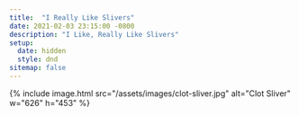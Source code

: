 ```yaml
---
title:  "I Really Like Slivers"
date: 2021-02-03 23:15:00 -0800
description: "I Like, Really Like Slivers"
setup:
  date: hidden
  style: dnd
sitemap: false
---
```

{% include image.html src="/assets/images/clot-sliver.jpg" alt="Clot Sliver" w="626" h="453" %}
